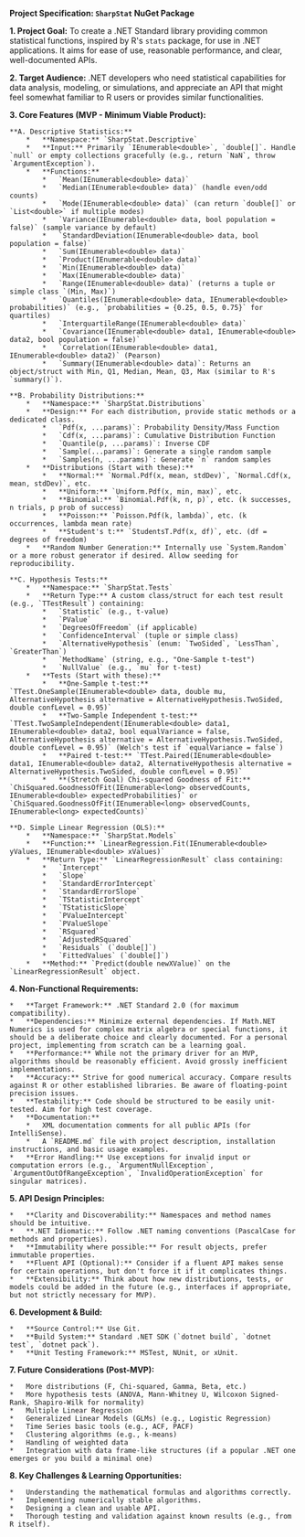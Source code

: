 **Project Specification: `SharpStat` NuGet Package**

**1. Project Goal:**
To create a .NET Standard library providing common statistical functions, inspired by R's `stats` package, for use in .NET applications. It aims for ease of use, reasonable performance, and clear, well-documented APIs.

**2. Target Audience:**
.NET developers who need statistical capabilities for data analysis, modeling, or simulations, and appreciate an API that might feel somewhat familiar to R users or provides similar functionalities.

**3. Core Features (MVP - Minimum Viable Product):**

    **A. Descriptive Statistics:**
        *   **Namespace:** `SharpStat.Descriptive`
        *   **Input:** Primarily `IEnumerable<double>`, `double[]`. Handle `null` or empty collections gracefully (e.g., return `NaN`, throw `ArgumentException`).
        *   **Functions:**
            *   `Mean(IEnumerable<double> data)`
            *   `Median(IEnumerable<double> data)` (handle even/odd counts)
            *   `Mode(IEnumerable<double> data)` (can return `double[]` or `List<double>` if multiple modes)
            *   `Variance(IEnumerable<double> data, bool population = false)` (sample variance by default)
            *   `StandardDeviation(IEnumerable<double> data, bool population = false)`
            *   `Sum(IEnumerable<double> data)`
            *   `Product(IEnumerable<double> data)`
            *   `Min(IEnumerable<double> data)`
            *   `Max(IEnumerable<double> data)`
            *   `Range(IEnumerable<double> data)` (returns a tuple or simple class `(Min, Max)`)
            *   `Quantiles(IEnumerable<double> data, IEnumerable<double> probabilities)` (e.g., `probabilities = {0.25, 0.5, 0.75}` for quartiles)
            *   `InterquartileRange(IEnumerable<double> data)`
            *   `Covariance(IEnumerable<double> data1, IEnumerable<double> data2, bool population = false)`
            *   `Correlation(IEnumerable<double> data1, IEnumerable<double> data2)` (Pearson)
            *   `Summary(IEnumerable<double> data)`: Returns an object/struct with Min, Q1, Median, Mean, Q3, Max (similar to R's `summary()`).

    **B. Probability Distributions:**
        *   **Namespace:** `SharpStat.Distributions`
        *   **Design:** For each distribution, provide static methods or a dedicated class.
            *   `Pdf(x, ...params)`: Probability Density/Mass Function
            *   `Cdf(x, ...params)`: Cumulative Distribution Function
            *   `Quantile(p, ...params)`: Inverse CDF
            *   `Sample(...params)`: Generate a single random sample
            *   `Samples(n, ...params)`: Generate `n` random samples
        *   **Distributions (Start with these):**
            *   **Normal:** `Normal.Pdf(x, mean, stdDev)`, `Normal.Cdf(x, mean, stdDev)`, etc.
            *   **Uniform:** `Uniform.Pdf(x, min, max)`, etc.
            *   **Binomial:** `Binomial.Pdf(k, n, p)`, etc. (k successes, n trials, p prob of success)
            *   **Poisson:** `Poisson.Pdf(k, lambda)`, etc. (k occurrences, lambda mean rate)
            *   **Student's t:** `StudentsT.Pdf(x, df)`, etc. (df = degrees of freedom)
        *   **Random Number Generation:** Internally use `System.Random` or a more robust generator if desired. Allow seeding for reproducibility.

    **C. Hypothesis Tests:**
        *   **Namespace:** `SharpStat.Tests`
        *   **Return Type:** A custom class/struct for each test result (e.g., `TTestResult`) containing:
            *   `Statistic` (e.g., t-value)
            *   `PValue`
            *   `DegreesOfFreedom` (if applicable)
            *   `ConfidenceInterval` (tuple or simple class)
            *   `AlternativeHypothesis` (enum: `TwoSided`, `LessThan`, `GreaterThan`)
            *   `MethodName` (string, e.g., "One-Sample t-test")
            *   `NullValue` (e.g., `mu` for t-test)
        *   **Tests (Start with these):**
            *   **One-Sample t-test:** `TTest.OneSample(IEnumerable<double> data, double mu, AlternativeHypothesis alternative = AlternativeHypothesis.TwoSided, double confLevel = 0.95)`
            *   **Two-Sample Independent t-test:** `TTest.TwoSampleIndependent(IEnumerable<double> data1, IEnumerable<double> data2, bool equalVariance = false, AlternativeHypothesis alternative = AlternativeHypothesis.TwoSided, double confLevel = 0.95)` (Welch's test if `equalVariance = false`)
            *   **Paired t-test:** `TTest.Paired(IEnumerable<double> data1, IEnumerable<double> data2, AlternativeHypothesis alternative = AlternativeHypothesis.TwoSided, double confLevel = 0.95)`
            *   **(Stretch Goal) Chi-squared Goodness of Fit:** `ChiSquared.GoodnessOfFit(IEnumerable<long> observedCounts, IEnumerable<double> expectedProbabilities)` or `ChiSquared.GoodnessOfFit(IEnumerable<long> observedCounts, IEnumerable<long> expectedCounts)`

    **D. Simple Linear Regression (OLS):**
        *   **Namespace:** `SharpStat.Models`
        *   **Function:** `LinearRegression.Fit(IEnumerable<double> yValues, IEnumerable<double> xValues)`
        *   **Return Type:** `LinearRegressionResult` class containing:
            *   `Intercept`
            *   `Slope`
            *   `StandardErrorIntercept`
            *   `StandardErrorSlope`
            *   `TStatisticIntercept`
            *   `TStatisticSlope`
            *   `PValueIntercept`
            *   `PValueSlope`
            *   `RSquared`
            *   `AdjustedRSquared`
            *   `Residuals` (`double[]`)
            *   `FittedValues` (`double[]`)
        *   **Method:** `Predict(double newXValue)` on the `LinearRegressionResult` object.

**4. Non-Functional Requirements:**

    *   **Target Framework:** .NET Standard 2.0 (for maximum compatibility).
    *   **Dependencies:** Minimize external dependencies. If Math.NET Numerics is used for complex matrix algebra or special functions, it should be a deliberate choice and clearly documented. For a personal project, implementing from scratch can be a learning goal.
    *   **Performance:** While not the primary driver for an MVP, algorithms should be reasonably efficient. Avoid grossly inefficient implementations.
    *   **Accuracy:** Strive for good numerical accuracy. Compare results against R or other established libraries. Be aware of floating-point precision issues.
    *   **Testability:** Code should be structured to be easily unit-tested. Aim for high test coverage.
    *   **Documentation:**
        *   XML documentation comments for all public APIs (for IntelliSense).
        *   A `README.md` file with project description, installation instructions, and basic usage examples.
    *   **Error Handling:** Use exceptions for invalid input or computation errors (e.g., `ArgumentNullException`, `ArgumentOutOfRangeException`, `InvalidOperationException` for singular matrices).

**5. API Design Principles:**

    *   **Clarity and Discoverability:** Namespaces and method names should be intuitive.
    *   **.NET Idiomatic:** Follow .NET naming conventions (PascalCase for methods and properties).
    *   **Immutability where possible:** For result objects, prefer immutable properties.
    *   **Fluent API (Optional):** Consider if a fluent API makes sense for certain operations, but don't force it if it complicates things.
    *   **Extensibility:** Think about how new distributions, tests, or models could be added in the future (e.g., interfaces if appropriate, but not strictly necessary for MVP).

**6. Development & Build:**

    *   **Source Control:** Use Git.
    *   **Build System:** Standard .NET SDK (`dotnet build`, `dotnet test`, `dotnet pack`).
    *   **Unit Testing Framework:** MSTest, NUnit, or xUnit.

**7. Future Considerations (Post-MVP):**

    *   More distributions (F, Chi-squared, Gamma, Beta, etc.)
    *   More hypothesis tests (ANOVA, Mann-Whitney U, Wilcoxon Signed-Rank, Shapiro-Wilk for normality)
    *   Multiple Linear Regression
    *   Generalized Linear Models (GLMs) (e.g., Logistic Regression)
    *   Time Series basic tools (e.g., ACF, PACF)
    *   Clustering algorithms (e.g., k-means)
    *   Handling of weighted data
    *   Integration with data frame-like structures (if a popular .NET one emerges or you build a minimal one)

**8. Key Challenges & Learning Opportunities:**

    *   Understanding the mathematical formulas and algorithms correctly.
    *   Implementing numerically stable algorithms.
    *   Designing a clean and usable API.
    *   Thorough testing and validation against known results (e.g., from R itself).

